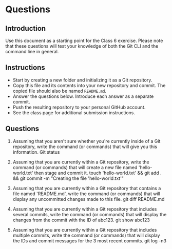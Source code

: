 # Questions

## Introduction
Use this document as a starting point for the Class 6 exercise. Please note that these questions will test your knowledge of both the Git CLI and the command line in general.

## Instructions
- Start by creating a new folder and initializing it as a Git repository.
- Copy this file and its contents into your new repository and commit. The copied file should also be named `README.md`.
- Answer the questions below. Introduce each answer as a separate commit.
- Push the resulting repository to your personal GitHub account.
- See the class page for additional submission instructions.

## Questions
1. Assuming that you aren't sure whether you're currently inside of a Git repository, write the command (or commands) that will give you this information.
Git status

2. Assuming that you are currently within a Git repository, write the command (or commands) that will create a new file named 'hello-world.txt' then stage and commit it.
touch 'hello-world.txt' && git add . && git commit -m "Creating the file 'hello-world.txt'"

3. Assuming that you are currently within a Git repository that contains a file named 'README.md', write the command (or commands) that will display any uncommitted changes made to this file.
git diff README.md

4. Assuming that you are currently within a Git repository that includes several commits, write the command (or commands) that will display the changes from the commit with the ID of abc123.
git show abc123

5. Assuming that you are currently within a Git repository that includes multiple commits, write the command (or commands) that will display the IDs and commit messages for the 3 most recent commits.
git log -n3 